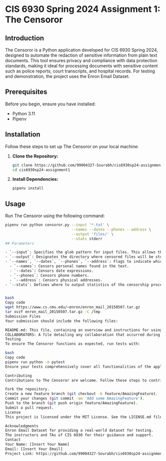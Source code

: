 # CIS 6930 Spring 2024 Assignment 1: The Censoror

## Introduction

The Censoror is a Python application developed for CIS 6930 Spring 2024, designed to automate the redaction of sensitive information from plain text documents. This tool ensures privacy and compliance with data protection standards, making it ideal for processing documents with sensitive content such as police reports, court transcripts, and hospital records. For testing and demonstration, the project uses the Enron Email Dataset.

## Prerequisites

Before you begin, ensure you have installed:

- Python 3.11
- Pipenv

## Installation

Follow these steps to set up The Censoror on your local machine:

1. **Clone the Repository:**
    ```bash
    git clone https://github.com/99004327-Sourabh/cis6930sp24-assignment1.git
    cd cis6930sp24-assignment1
    ```

2. **Install Dependencies:**
    ```bash
    pipenv install
    ```

## Usage

Run The Censoror using the following command:

```bash
pipenv run python censoror.py --input '*.txt' \
                              --names --dates --phones --address \
                              --output 'files/' \
                              --stats stderr
## Parameters

- `--input`: Specifies the glob pattern for input files. This allows the program to process multiple files at once based on the pattern provided.
- `--output`: Designates the directory where censored files will be stored. Each censored file will be saved in this directory with the original filename plus a `.censored` extension.
- `--names`, `--dates`, `--phones`, `--address`: Flags to indicate which types of sensitive information should be censored. Each flag enables the detection and redaction of a specific type of sensitive information:
  - `--names`: Censors personal names found in the text.
  - `--dates`: Censors date expressions.
  - `--phones`: Censors phone numbers.
  - `--address`: Censors physical addresses.
- `--stats`: Defines where to output statistics of the censorship process. This can be the name of a file where statistics will be written, or special keywords `stderr` or `stdout` to output the statistics to the standard error or standard output streams, respectively.


bash
Copy code
wget https://www.cs.cmu.edu/~enron/enron_mail_20150507.tar.gz
tar xvzf enron_mail_20150507.tar.gz -C /tmp
Submission Files
Your submission should include the following files:

README.md: This file, containing an overview and instructions for using the project.
COLLABORATORS: A file detailing any collaboration that occurred during the assignment.
Testing
To ensure The Censoror functions as expected, run tests with:

bash
Copy code
pipenv run python -m pytest
Ensure your tests comprehensively cover all functionalities of the application.

Contributing
Contributions to The Censoror are welcome. Follow these steps to contribute:

Fork the repository.
Create a new feature branch (git checkout -b feature/AmazingFeature).
Commit your changes (git commit -am 'Add some AmazingFeature').
Push to the branch (git push origin feature/AmazingFeature).
Submit a pull request.
License
This project is licensed under the MIT License. See the LICENSE.md file for more details.

Acknowledgments
Enron Email Dataset for providing a real-world dataset for testing.
The instructors and TAs of CIS 6930 for their guidance and support.
Contact
Your Name: [Insert Your Name]
Email: [Insert Your Email]
Project Link: https://github.com/99004327-Sourabh/cis6930sp24-assignment1
